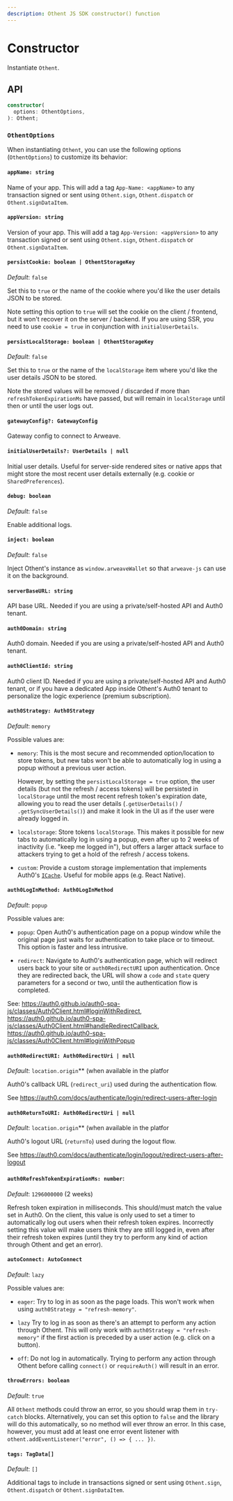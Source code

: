 ```yaml
---
description: Othent JS SDK constructor() function
---
```


# Constructor

Instantiate `Othent`.

## API

```ts
constructor(
  options: OthentOptions,
): Othent;
```

### `OthentOptions`

When instantiating `Othent`, you can use the following options (`OthentOptions`) to customize its behavior:

#### `appName: string`

Name of your app. This will add a tag `App-Name: <appName>` to any transaction signed or sent using `Othent.sign`,
`Othent.dispatch` or `Othent.signDataItem`.

#### `appVersion: string`

Version of your app. This will add a tag `App-Version: <appVersion>` to any transaction signed or sent using
`Othent.sign`, `Othent.dispatch` or `Othent.signDataItem`.

#### `persistCookie: boolean | OthentStorageKey`
  
_Default_: `false`

Set this to `true` or the name of the cookie where you'd like the user details JSON to be stored.
  
Note setting this option to `true` will set the cookie on the client / frontend, but it won't recover it on the server /
backend. If you are using SSR, you need to use `cookie = true` in conjunction with `initialUserDetails`.

#### `persistLocalStorage: boolean | OthentStorageKey`

_Default_: `false`

Set this to `true` or the name of the `localStorage` item where you'd like the user details JSON to be stored.
  
Note the stored values will be removed / discarded if more than `refreshTokenExpirationMs` have passed, but will remain
in `localStorage` until then or until the user logs out.

#### `gatewayConfig?: GatewayConfig`

Gateway config to connect to Arweave.

#### `initialUserDetails?: UserDetails | null`

Initial user details. Useful for server-side rendered sites or native apps that might store the most recent user details
externally (e.g. cookie or `SharedPreferences`).

#### `debug: boolean`

_Default_: `false`

Enable additional logs.

#### `inject: boolean`

_Default_: `false`

Inject Othent's instance as `window.arweaveWallet` so that `arweave-js` can use it on the background.

#### `serverBaseURL: string`

API base URL. Needed if you are using a private/self-hosted API and Auth0 tenant.

#### `auth0Domain: string`

Auth0 domain. Needed if you are using a private/self-hosted API and Auth0 tenant.

#### `auth0ClientId: string`

Auth0 client ID. Needed if you are using a private/self-hosted API and Auth0 tenant, or if you have a dedicated App
inside Othent's Auth0 tenant to personalize the logic experience (premium subscription).

#### `auth0Strategy: Auth0Strategy`

_Default_: `memory`

Possible values are:
    
- `memory`: This is the most secure and recommended option/location to store tokens, but new tabs won't be able to
  automatically log in using a popup without a previous user action.

  However, by setting the `persistLocalStorage = true` option, the user details (but not the refresh / access
  tokens) will be persisted in `localStorage` until the most recent refresh token's expiration date, allowing you
to read the user details (`.getUserDetails()` / `.getSyncUserDetails()`) and make it look in the UI as if the
  user were already logged in.

- `localstorage`: Store tokens `localStorage`. This makes it possible for new tabs to automatically log in using a
  popup, even after up to 2 weeks of inactivity (i.e. "keep me logged in"), but offers a larger attack surface to
  attackers trying to get a hold of the refresh / access tokens.

- `custom`: Provide a custom storage implementation that implements Auth0's
  [`ICache`](https://auth0.github.io/auth0-spa-js/interfaces/ICache.html). Useful for mobile apps (e.g. React
  Native).

#### `auth0LogInMethod: Auth0LogInMethod`

_Default_: `popup`

Possible values are:

- `popup`: Open Auth0's authentication page on a popup window while the original page just waits for authentication
  to take place or to timeout. This option is faster and less intrusive.

- `redirect`: Navigate to Auth0's authentication page, which will redirect users back to your site or
  `auth0RedirectURI` upon authentication. Once they are redirected back, the URL will show a `code` and `state`
  query parameters for a second or two, until the authentication flow is completed.

See: https://auth0.github.io/auth0-spa-js/classes/Auth0Client.html#loginWithRedirect,
https://auth0.github.io/auth0-spa-js/classes/Auth0Client.html#handleRedirectCallback,
https://auth0.github.io/auth0-spa-js/classes/Auth0Client.html#loginWithPopup

#### `auth0RedirectURI: Auth0RedirectUri | null`

_Default_: `location.origin`** (when available in the platfor

Auth0's callback URL (`redirect_uri`) used during the authentication flow.

See https://auth0.com/docs/authenticate/login/redirect-users-after-login

#### `auth0ReturnToURI: Auth0RedirectUri | null`

_Default_: `location.origin`** (when available in the platfor

Auth0's logout URL (`returnTo`) used during the logout flow.

See https://auth0.com/docs/authenticate/login/logout/redirect-users-after-logout

#### `auth0RefreshTokenExpirationMs: number`:
   
_Default_: `1296000000` (2 weeks)

Refresh token expiration in milliseconds. This should/must match the value set in Auth0. On the client, this value is
only used to set a timer to automatically log out users when their refresh token expires. Incorrectly setting this value
will make users think they are still logged in, even after their refresh token expires (until they try to perform any
kind of action through Othent and get an error).

#### `autoConnect: AutoConnect`

_Default_: `lazy`

Possible values are:

- `eager`: Try to log in as soon as the page loads. This won't work when using `auth0Strategy = "refresh-memory"`.

- `lazy` Try to log in as soon as there's an attempt to perform any action through Othent. This will only work with
  `auth0Strategy = "refresh-memory"` if the first action is preceded by a user action (e.g. click on a button).

- `off`: Do not log in automatically. Trying to perform any action through Othent before calling `connect()` or
  `requireAuth()` will result in an error.

#### `throwErrors: boolean`

_Default_: `true`

All `Othent` methods could throw an error, so you should wrap them in `try-catch` blocks. Alternatively, you can set
this option to `false` and the library will do this automatically, so no method will ever throw an error. In this case,
however, you must add at least one error event listener with `othent.addEventListener("error", () => { ... })`.

#### `tags: TagData[]`
  
_Default_: `[]`

Additional tags to include in transactions signed or sent using `Othent.sign`, `Othent.dispatch` or `Othent.signDataItem`.
